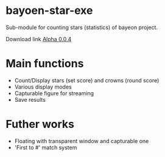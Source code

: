 # bayoen-star-exe
Sub-module for counting stars (statistics) of bayeon project.

Download link
[Alpha 0.0.4](https://github.com/bayoen/bayoen-star-exe/raw/master/bayoen-star-exe/bin/x64/Release.zip)


# Main functions

- Count/Display stars (set score) and crowns (round score)
- Various display modes
- Capturable figure for streaming
- Save results

# Futher works

- Floating with transparent window and capturable one
- 'First to #' match system
